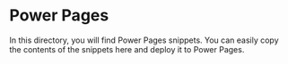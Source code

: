 # Power Pages

In this directory, you will find Power Pages snippets. You can easily copy the contents of the snippets here and deploy it to Power Pages.
